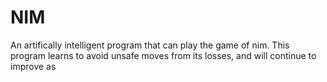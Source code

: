 # NIM

An artifically intelligent program that can play the game of nim. This program learns to avoid unsafe moves from its losses, and will continue to improve as 
